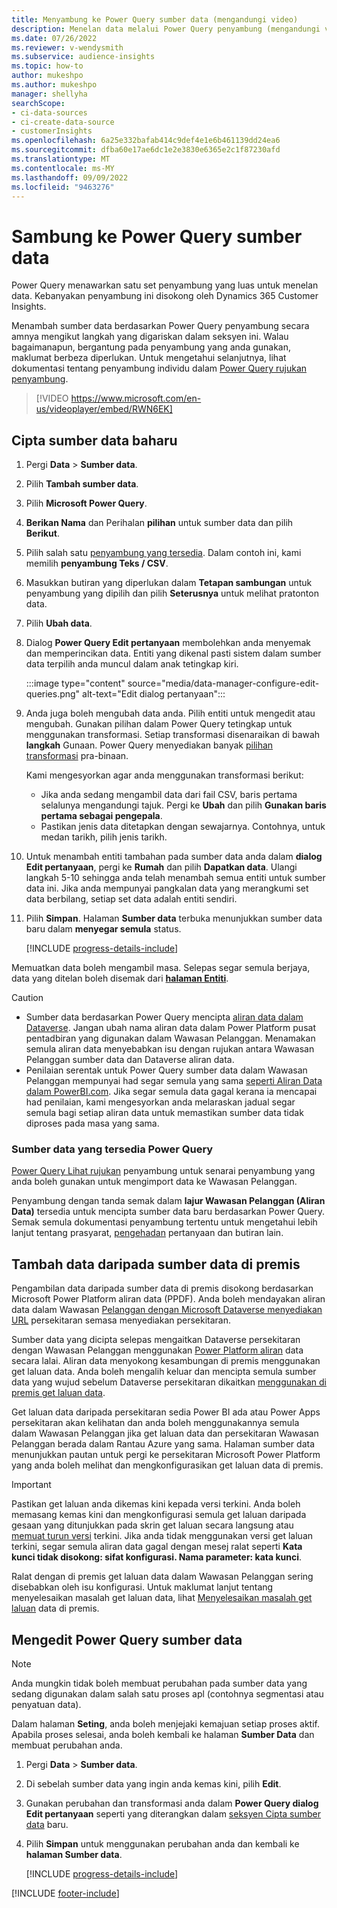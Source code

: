 ```yaml
---
title: Menyambung ke Power Query sumber data (mengandungi video)
description: Menelan data melalui Power Query penyambung (mengandungi video).
ms.date: 07/26/2022
ms.reviewer: v-wendysmith
ms.subservice: audience-insights
ms.topic: how-to
author: mukeshpo
ms.author: mukeshpo
manager: shellyha
searchScope:
- ci-data-sources
- ci-create-data-source
- customerInsights
ms.openlocfilehash: 6a25e332bafab414c9def4e1e6b461139dd24ea6
ms.sourcegitcommit: dfba60e17ae6dc1e2e3830e6365e2c1f87230afd
ms.translationtype: MT
ms.contentlocale: ms-MY
ms.lasthandoff: 09/09/2022
ms.locfileid: "9463276"
---
```

# <a name="connect-to-a-power-query-data-source"></a>Sambung ke Power Query sumber data

Power Query menawarkan satu set penyambung yang luas untuk menelan data. Kebanyakan penyambung ini disokong oleh Dynamics 365 Customer Insights.

Menambah sumber data berdasarkan Power Query penyambung secara amnya mengikut langkah yang digariskan dalam seksyen ini. Walau bagaimanapun, bergantung pada penyambung yang anda gunakan, maklumat berbeza diperlukan. Untuk mengetahui selanjutnya, lihat dokumentasi tentang penyambung individu dalam [Power Query rujukan penyambung](/power-query/connectors/).

> [!VIDEO https://www.microsoft.com/en-us/videoplayer/embed/RWN6EK]

## <a name="create-a-new-data-source"></a>Cipta sumber data baharu

1. Pergi **Data** > **Sumber data**.

1. Pilih **Tambah sumber data**.

1. Pilih **Microsoft Power Query**.

1. **Berikan Nama** dan Perihalan **pilihan** untuk sumber data dan pilih **Berikut**.

1. Pilih salah satu [penyambung yang tersedia](#available-power-query-data-sources). Dalam contoh ini, kami memilih **penyambung Teks / CSV**.

1. Masukkan butiran yang diperlukan dalam **Tetapan sambungan** untuk penyambung yang dipilih dan pilih **Seterusnya** untuk melihat pratonton data.

1. Pilih **Ubah data**.

1. Dialog **Power Query Edit pertanyaan** membolehkan anda menyemak dan memperincikan data. Entiti yang dikenal pasti sistem dalam sumber data terpilih anda muncul dalam anak tetingkap kiri.

   :::image type="content" source="media/data-manager-configure-edit-queries.png" alt-text="Edit dialog pertanyaan":::

1. Anda juga boleh mengubah data anda. Pilih entiti untuk mengedit atau mengubah. Gunakan pilihan dalam Power Query tetingkap untuk menggunakan transformasi. Setiap transformasi disenaraikan di bawah **langkah** Gunaan. Power Query menyediakan banyak [pilihan transformasi](/power-query/power-query-what-is-power-query#transformations) pra-binaan.

   Kami mengesyorkan agar anda menggunakan transformasi berikut:

   - Jika anda sedang mengambil data dari fail CSV, baris pertama selalunya mengandungi tajuk. Pergi ke **Ubah** dan pilih **Gunakan baris pertama sebagai pengepala**.
   - Pastikan jenis data ditetapkan dengan sewajarnya. Contohnya, untuk medan tarikh, pilih jenis tarikh.

1. Untuk menambah entiti tambahan pada sumber data anda dalam **dialog Edit pertanyaan**, pergi ke **Rumah** dan pilih **Dapatkan data**. Ulangi langkah 5-10 sehingga anda telah menambah semua entiti untuk sumber data ini. Jika anda mempunyai pangkalan data yang merangkumi set data berbilang, setiap set data adalah entiti sendiri.

1. Pilih **Simpan**. Halaman **Sumber data** terbuka menunjukkan sumber data baru dalam **menyegar semula** status.

   [!INCLUDE [progress-details-include](includes/progress-details-pane.md)]

Memuatkan data boleh mengambil masa. Selepas segar semula berjaya, data yang ditelan boleh disemak dari [**halaman Entiti**](entities.md).

> [!CAUTION]
>
> - Sumber data berdasarkan Power Query mencipta [aliran data dalam Dataverse](/power-query/dataflows/overview-dataflows-across-power-platform-dynamics-365). Jangan ubah nama aliran data dalam Power Platform pusat pentadbiran yang digunakan dalam Wawasan Pelanggan. Menamakan semula aliran data menyebabkan isu dengan rujukan antara Wawasan Pelanggan sumber data dan Dataverse aliran data.
> - Penilaian serentak untuk Power Query sumber data dalam Wawasan Pelanggan mempunyai had segar semula yang sama [seperti Aliran Data dalam PowerBI.com](/power-query/power-query-online-limits#refresh-limits). Jika segar semula data gagal kerana ia mencapai had penilaian, kami mengesyorkan anda melaraskan jadual segar semula bagi setiap aliran data untuk memastikan sumber data tidak diproses pada masa yang sama.

### <a name="available-power-query-data-sources"></a>Sumber data yang tersedia Power Query

[Power Query Lihat rujukan](/power-query/connectors/) penyambung untuk senarai penyambung yang anda boleh gunakan untuk mengimport data ke Wawasan Pelanggan.

Penyambung dengan tanda semak dalam **lajur Wawasan Pelanggan (Aliran Data)** tersedia untuk mencipta sumber data baru berdasarkan Power Query. Semak semula dokumentasi penyambung tertentu untuk mengetahui lebih lanjut tentang prasyarat, [pengehadan](/power-query/power-query-online-limits) pertanyaan dan butiran lain.

## <a name="add-data-from-on-premises-data-sources"></a>Tambah data daripada sumber data di premis

Pengambilan data daripada sumber data di premis disokong berdasarkan Microsoft Power Platform aliran data (PPDF). Anda boleh mendayakan aliran data dalam Wawasan [Pelanggan dengan Microsoft Dataverse menyediakan URL](create-environment.md) persekitaran semasa menyediakan persekitaran.

Sumber data yang dicipta selepas mengaitkan Dataverse persekitaran dengan Wawasan Pelanggan menggunakan [Power Platform aliran](/power-query/dataflows/overview-dataflows-across-power-platform-dynamics-365) data secara lalai. Aliran data menyokong kesambungan di premis menggunakan get laluan data. Anda boleh mengalih keluar dan mencipta semula sumber data yang wujud sebelum Dataverse persekitaran dikaitkan [menggunakan di premis get laluan data](/data-integration/gateway/service-gateway-app).

Get laluan data daripada persekitaran sedia Power BI ada atau Power Apps persekitaran akan kelihatan dan anda boleh menggunakannya semula dalam Wawasan Pelanggan jika get laluan data dan persekitaran Wawasan Pelanggan berada dalam Rantau Azure yang sama. Halaman sumber data menunjukkan pautan untuk pergi ke persekitaran Microsoft Power Platform yang anda boleh melihat dan mengkonfigurasikan get laluan data di premis.

> [!IMPORTANT]
> Pastikan get laluan anda dikemas kini kepada versi terkini. Anda boleh memasang kemas kini dan mengkonfigurasi semula get laluan daripada gesaan yang ditunjukkan pada skrin get laluan secara langsung atau [memuat turun versi](https://powerapps.microsoft.com/downloads/) terkini. Jika anda tidak menggunakan versi get laluan terkini, segar semula aliran data gagal dengan mesej ralat seperti **Kata kunci tidak disokong: sifat konfigurasi. Nama parameter: kata kunci**.
>
> Ralat dengan di premis get laluan data dalam Wawasan Pelanggan sering disebabkan oleh isu konfigurasi. Untuk maklumat lanjut tentang menyelesaikan masalah get laluan data, lihat [Menyelesaikan masalah get laluan](/data-integration/gateway/service-gateway-tshoot) data di premis.

## <a name="edit-power-query-data-sources"></a>Mengedit Power Query sumber data

> [!NOTE]
> Anda mungkin tidak boleh membuat perubahan pada sumber data yang sedang digunakan dalam salah satu proses apl (contohnya segmentasi atau penyatuan data).
>
> Dalam halaman **Seting**, anda boleh menjejaki kemajuan setiap proses aktif. Apabila proses selesai, anda boleh kembali ke halaman **Sumber Data** dan membuat perubahan anda.

1. Pergi **Data** > **Sumber data**.

1. Di sebelah sumber data yang ingin anda kemas kini, pilih **Edit**.

1. Gunakan perubahan dan transformasi anda dalam **Power Query dialog Edit pertanyaan** seperti yang diterangkan dalam [seksyen Cipta sumber data](#create-a-new-data-source) baru.

1. Pilih **Simpan** untuk menggunakan perubahan anda dan kembali ke **halaman Sumber data**.

   [!INCLUDE [progress-details-include](includes/progress-details-pane.md)]

[!INCLUDE [footer-include](includes/footer-banner.md)]
